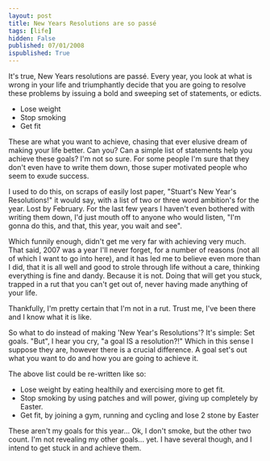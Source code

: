 ```yaml
---
layout: post
title: New Years Resolutions are so passé
tags: [life]
hidden: False
published: 07/01/2008
ispublished: True
---
```

It's true, New Years resolutions are passé. Every year, you look at what is wrong in your life and triumphantly decide that you are going to resolve these problems by issuing a bold and sweeping set of statements, or edicts.
<ul>
	<li>Lose weight</li>
	<li>Stop smoking</li>
	<li>Get fit</li>
</ul>
These are what you want to achieve, chasing that ever elusive dream of making your life better. Can you? Can a simple list of statements help you achieve these goals? I'm not so sure. For some people I'm sure that they don't even have to write them down, those super motivated people who seem to exude success.

I used to do this, on scraps of easily lost paper, "Stuart's New Year's Resolutions!" it would say, with a list of two or three word ambition's for the year. Lost by February. For the last few years I haven't even bothered with writing them down, I'd just mouth off to anyone who would listen, "I'm gonna do this, and that, this year, you wait and see".

Which funnily enough, didn't get me very far with achieving very much. That said, 2007 was a year I'll never forget, for a number of reasons (not all of which I want to go into here), and it has led me to believe even more than I did, that it is all well and good to strole through life without a care, thinking everything is fine and dandy. Because it is not. Doing that will get you stuck, trapped in a rut that you can't get out of, never having made anything of your life.

Thankfully, I'm pretty certain that I'm not in a rut. Trust me, I've been there and I know what it is like.

So what to do instead of making 'New Year's Resolutions'? It's simple: Set goals. "But", I hear you cry, "a goal IS a resolution?!" Which in this sense I suppose they are, however there is a crucial difference. A goal set's out what you want to do and how you are going to achieve it.

The above list could be re-written like so:
<ul>
	<li>Lose weight by eating healthily and exercising more to get fit.</li>
	<li>Stop smoking by using patches and will power, giving up completely by Easter.</li>
	<li>Get fit, by joining a gym, running and cycling and lose 2 stone by Easter</li>
</ul>
These aren't my goals for this year... Ok, I don't smoke, but the other two count. I'm not revealing my other goals... yet. I have several though, and I intend to get stuck in and achieve them.
